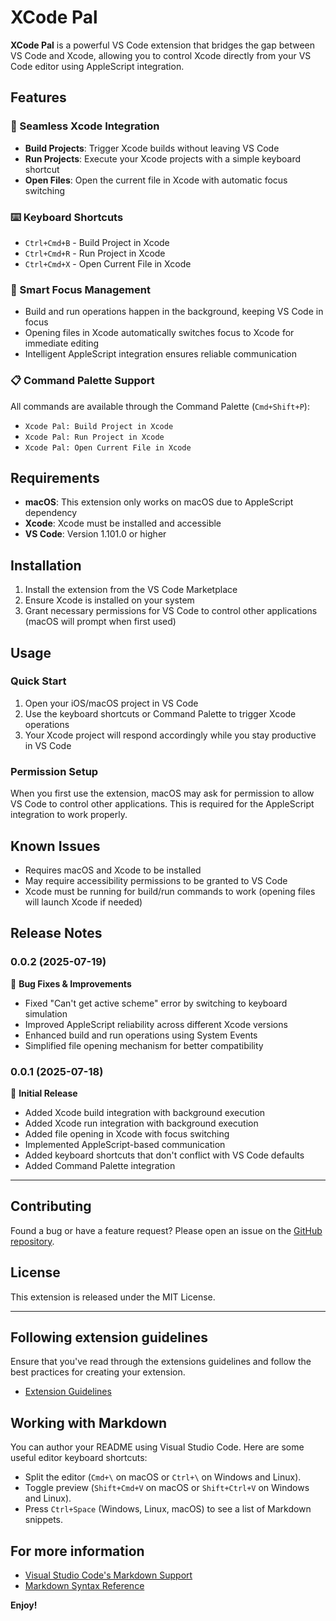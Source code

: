 # XCode Pal

**XCode Pal** is a powerful VS Code extension that bridges the gap between VS Code and Xcode, allowing you to control Xcode directly from your VS Code editor using AppleScript integration.

## Features

### 🚀 Seamless Xcode Integration
- **Build Projects**: Trigger Xcode builds without leaving VS Code
- **Run Projects**: Execute your Xcode projects with a simple keyboard shortcut
- **Open Files**: Open the current file in Xcode with automatic focus switching

### ⌨️ Keyboard Shortcuts
- `Ctrl+Cmd+B` - Build Project in Xcode
- `Ctrl+Cmd+R` - Run Project in Xcode
- `Ctrl+Cmd+X` - Open Current File in Xcode

### 🎯 Smart Focus Management
- Build and run operations happen in the background, keeping VS Code in focus
- Opening files in Xcode automatically switches focus to Xcode for immediate editing
- Intelligent AppleScript integration ensures reliable communication

### 📋 Command Palette Support
All commands are available through the Command Palette (`Cmd+Shift+P`):
- `Xcode Pal: Build Project in Xcode`
- `Xcode Pal: Run Project in Xcode`
- `Xcode Pal: Open Current File in Xcode`

## Requirements

- **macOS**: This extension only works on macOS due to AppleScript dependency
- **Xcode**: Xcode must be installed and accessible
- **VS Code**: Version 1.101.0 or higher

## Installation

1. Install the extension from the VS Code Marketplace
2. Ensure Xcode is installed on your system
3. Grant necessary permissions for VS Code to control other applications (macOS will prompt when first used)

## Usage

### Quick Start
1. Open your iOS/macOS project in VS Code
2. Use the keyboard shortcuts or Command Palette to trigger Xcode operations
3. Your Xcode project will respond accordingly while you stay productive in VS Code

### Permission Setup
When you first use the extension, macOS may ask for permission to allow VS Code to control other applications. This is required for the AppleScript integration to work properly.

## Known Issues

- Requires macOS and Xcode to be installed
- May require accessibility permissions to be granted to VS Code
- Xcode must be running for build/run commands to work (opening files will launch Xcode if needed)

## Release Notes

### 0.0.2 (2025-07-19)

🔧 **Bug Fixes & Improvements**

- Fixed "Can't get active scheme" error by switching to keyboard simulation
- Improved AppleScript reliability across different Xcode versions
- Enhanced build and run operations using System Events
- Simplified file opening mechanism for better compatibility

### 0.0.1 (2025-07-18)

🎉 **Initial Release**

- Added Xcode build integration with background execution
- Added Xcode run integration with background execution
- Added file opening in Xcode with focus switching
- Implemented AppleScript-based communication
- Added keyboard shortcuts that don't conflict with VS Code defaults
- Added Command Palette integration

---

## Contributing

Found a bug or have a feature request? Please open an issue on the [GitHub repository](https://github.com/gfreezy/xcode-pal).

## License

This extension is released under the MIT License.

---

## Following extension guidelines

Ensure that you've read through the extensions guidelines and follow the best practices for creating your extension.

* [Extension Guidelines](https://code.visualstudio.com/api/references/extension-guidelines)

## Working with Markdown

You can author your README using Visual Studio Code. Here are some useful editor keyboard shortcuts:

* Split the editor (`Cmd+\` on macOS or `Ctrl+\` on Windows and Linux).
* Toggle preview (`Shift+Cmd+V` on macOS or `Shift+Ctrl+V` on Windows and Linux).
* Press `Ctrl+Space` (Windows, Linux, macOS) to see a list of Markdown snippets.

## For more information

* [Visual Studio Code's Markdown Support](http://code.visualstudio.com/docs/languages/markdown)
* [Markdown Syntax Reference](https://help.github.com/articles/markdown-basics/)

**Enjoy!**
